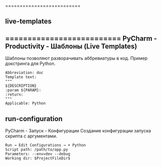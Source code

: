 ==========================
## live-templates
==========================
PyCharm - Productivity - Шаблоны (Live Templates)
--------------------------------------------
Шаблоны позволяют разворачивать аббревиатуры в код. Пример докстринга для Python.

```text
Abbreviation: doc
Template text:
"""
${DESCRIPTION}
:param ${PARAM}: 
:return: 
"""
Applicable: Python
```
## run-configuration
PyCharm - Запуск - Конфигурации
Создание конфигурации запуска скрипта с аргументами.

```text
Run → Edit Configurations → + Python
Script path: /path/to/app.py
Parameters: --env=dev --debug
Working dir: $ProjectFileDir$
```
